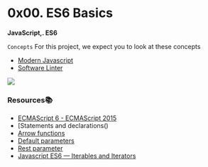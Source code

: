 # 0x00. ES6 Basics
**JavaScript,. ES6**

``Concepts``
For this project, we expect you to look at these concepts
- [Modern Javascript](https://intranet.alxswe.com/concepts/541)
- [Software Linter](https://intranet.alxswe.com/concepts/542)

![](https://s3.amazonaws.com/alx-intranet.hbtn.io/uploads/medias/2019/12/08806026ef621f900121.png?X-Amz-Algorithm=AWS4-HMAC-SHA256&X-Amz-Credential=AKIARDDGGGOUSBVO6H7D%2F20230627%2Fus-east-1%2Fs3%2Faws4_request&X-Amz-Date=20230627T142859Z&X-Amz-Expires=86400&X-Amz-SignedHeaders=host&X-Amz-Signature=1fc6d155605b1bb35c7c1b02ddfc99a556caa6f8b90cd021906a1a8c86f66cc1)

### Resources:books:
* [ECMAScript 6 - ECMAScript 2015](https://www.w3schools.com/js/js_es6.asp)
* [Statements and declarations()
* [Arrow functions]()
* [Default parameters]()
* [Rest parameter]()
* [Javascript ES6 — Iterables and Iterators]()

